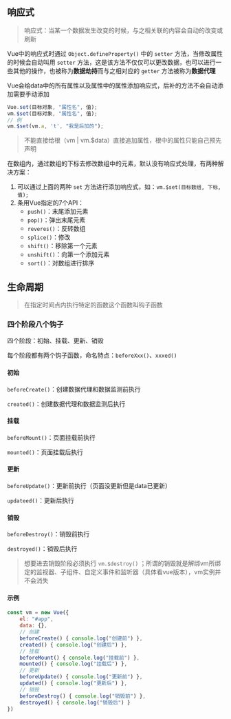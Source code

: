 ## 响应式

> 响应式：当某一个数据发生改变的时候，与之相关联的内容会自动的改变或刷新

Vue中的响应式时通过 `Object.defineProperty()` 中的 `setter` 方法，当修改属性的时候会自动叫用 `setter` 方法，这是该方法不仅仅可以更改数据，也可以进行一些其他的操作，也被称为**数据劫持**而与之相对应的 `getter` 方法被称为**数据代理**

Vue会给data中的所有属性以及属性中的属性添加响应式，后补的方法不会自动添加需要手动添加

```javascript
Vue.set(目标对象, "属性名", 值);
vm.$set(目标对象, "属性名", 值);
// 例
vm.$set(vm.a, 't', "我是后加的");
```

> 不能直接给根（vm | vm.$data）直接追加属性，根中的属性只能自己预先声明

在数组内，通过数组的下标去修改数组中的元素，默认没有响应式处理，有两种解决方案：

1. 可以通过上面的两种 `set` 方法进行添加响应式，如：`vm.$set(目标数组, 下标, 值);`
2. 条用Vue指定的7个API：
   - `push()`：末尾添加元素
   - `pop()`：弹出末尾元素
   - `reveres()`：反转数组
   - `splice()`：修改
   - `shift()`：移除第一个元素
   - `unshift()`：向第一个添加元素
   - `sort()`：对数组进行排序

## 生命周期

> 在指定时间点内执行特定的函数这个函数叫钩子函数

### 四个阶段八个钩子

四个阶段：初始、挂载、更新、销毁

每个阶段都有两个钩子函数，命名特点：`beforeXxx()`、`xxxed()`

#### 初始

`beforeCreate()`：创建数据代理和数据监测前执行

`created()`：创建数据代理和数据监测后执行

#### 挂载

`beforeMount()`：页面挂载前执行

`mounted()`：页面挂载后执行

#### 更新 

`beforeUpdate()`：更新前执行（页面没更新但是data已更新）

`updateed()`：更新后执行

#### 销毁

`beforeDestroy()`：销毁前执行

`destroyed()`：销毁后执行

> 想要进去销毁阶段必须执行 `vm.$destroy()` ；所谓的销毁就是解绑vm所绑定的监视器、子组件、自定义事件和监听器（具体看vue版本），vm实例并不会消失

#### 示例

```javascript
const vm = new Vue({
    el: "#app",
    data: {},
    // 创建
    beforeCreate() { console.log("创建前") },
    created() { console.log("创建后") },
    // 挂载
    beforeMount() { console.log("挂载前") },
    mounted() { console.log("挂载后") },
    // 更新
    beforeUpdate() { console.log("更新前") },
    updated() { console.log("更新后") },
    // 销毁
    beforeDestroy() { console.log("销毁前") },
    destroyed() { console.log("销毁后") }
})
```

